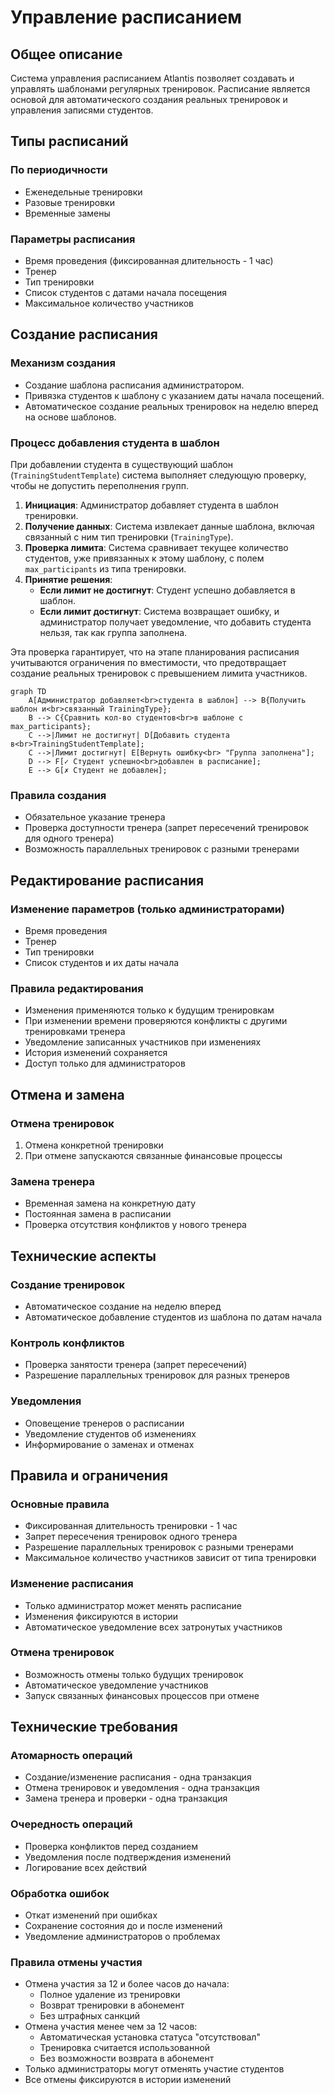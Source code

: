 # Управление расписанием

## Общее описание
Система управления расписанием Atlantis позволяет создавать и управлять шаблонами регулярных тренировок. Расписание является основой для автоматического создания реальных тренировок и управления записями студентов.

## Типы расписаний

### По периодичности
- Еженедельные тренировки
- Разовые тренировки
- Временные замены

### Параметры расписания
- Время проведения (фиксированная длительность - 1 час)
- Тренер
- Тип тренировки
- Список студентов с датами начала посещения
- Максимальное количество участников

## Создание расписания

### Механизм создания
- Создание шаблона расписания администратором.
- Привязка студентов к шаблону с указанием даты начала посещений.
- Автоматическое создание реальных тренировок на неделю вперед на основе шаблонов.

### Процесс добавления студента в шаблон
При добавлении студента в существующий шаблон (`TrainingStudentTemplate`) система выполняет следующую проверку, чтобы не допустить переполнения групп.

1.  **Инициация**: Администратор добавляет студента в шаблон тренировки.
2.  **Получение данных**: Система извлекает данные шаблона, включая связанный с ним тип тренировки (`TrainingType`).
3.  **Проверка лимита**: Система сравнивает текущее количество студентов, уже привязанных к этому шаблону, с полем `max_participants` из типа тренировки.
4.  **Принятие решения**:
    - **Если лимит не достигнут**: Студент успешно добавляется в шаблон.
    - **Если лимит достигнут**: Система возвращает ошибку, и администратор получает уведомление, что добавить студента нельзя, так как группа заполнена.

Эта проверка гарантирует, что на этапе планирования расписания учитываются ограничения по вместимости, что предотвращает создание реальных тренировок с превышением лимита участников.

```mermaid
graph TD
    A[Администратор добавляет<br>студента в шаблон] --> B{Получить шаблон и<br>связанный TrainingType};
    B --> C{Сравнить кол-во студентов<br>в шаблоне с max_participants};
    C -->|Лимит не достигнут| D[Добавить студента в<br>TrainingStudentTemplate];
    C -->|Лимит достигнут| E[Вернуть ошибку<br> "Группа заполнена"];
    D --> F[✓ Студент успешно<br>добавлен в расписание];
    E --> G[✗ Студент не добавлен];
```

### Правила создания
- Обязательное указание тренера
- Проверка доступности тренера (запрет пересечений тренировок для одного тренера)
- Возможность параллельных тренировок с разными тренерами

## Редактирование расписания

### Изменение параметров (только администраторами)
- Время проведения
- Тренер
- Тип тренировки
- Список студентов и их даты начала

### Правила редактирования
- Изменения применяются только к будущим тренировкам
- При изменении времени проверяются конфликты с другими тренировками тренера
- Уведомление записанных участников при изменениях
- История изменений сохраняется
- Доступ только для администраторов

## Отмена и замена

### Отмена тренировок
1. Отмена конкретной тренировки
2. При отмене запускаются связанные финансовые процессы

### Замена тренера
- Временная замена на конкретную дату
- Постоянная замена в расписании
- Проверка отсутствия конфликтов у нового тренера

## Технические аспекты

### Создание тренировок
- Автоматическое создание на неделю вперед
- Автоматическое добавление студентов из шаблона по датам начала

### Контроль конфликтов
- Проверка занятости тренера (запрет пересечений)
- Разрешение параллельных тренировок для разных тренеров

### Уведомления
- Оповещение тренеров о расписании
- Уведомление студентов об изменениях
- Информирование о заменах и отменах

## Правила и ограничения

### Основные правила
- Фиксированная длительность тренировки - 1 час
- Запрет пересечения тренировок одного тренера
- Разрешение параллельных тренировок с разными тренерами
- Максимальное количество участников зависит от типа тренировки

### Изменение расписания
- Только администратор может менять расписание
- Изменения фиксируются в истории
- Автоматическое уведомление всех затронутых участников

### Отмена тренировок
- Возможность отмены только будущих тренировок
- Автоматическое уведомление участников
- Запуск связанных финансовых процессов при отмене

## Технические требования

### Атомарность операций
- Создание/изменение расписания - одна транзакция
- Отмена тренировок и уведомления - одна транзакция
- Замена тренера и проверки - одна транзакция

### Очередность операций
- Проверка конфликтов перед созданием
- Уведомления после подтверждения изменений
- Логирование всех действий

### Обработка ошибок
- Откат изменений при ошибках
- Сохранение состояния до и после изменений
- Уведомление администраторов о проблемах

### Правила отмены участия
- Отмена участия за 12 и более часов до начала:
  - Полное удаление из тренировки
  - Возврат тренировки в абонемент
  - Без штрафных санкций
- Отмена участия менее чем за 12 часов:
  - Автоматическая установка статуса "отсутствовал"
  - Тренировка считается использованной
  - Без возможности возврата в абонемент
- Только администраторы могут отменять участие студентов
- Все отмены фиксируются в истории изменений 